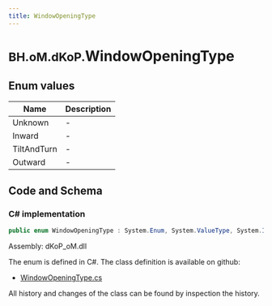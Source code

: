 ```yaml
---
title: WindowOpeningType
---
```


# <small>BH.oM.dKoP.</small>**WindowOpeningType**



## Enum values

| Name            | Description                                                    |
|-----------------|----------------------------------------------------------------|
| Unknown |  -  |
| Inward |  -  |
| TiltAndTurn |  -  |
| Outward |  -  |


## Code and Schema

### C# implementation

``` C# title="C#"
public enum WindowOpeningType : System.Enum, System.ValueType, System.IComparable, System.ISpanFormattable, System.IFormattable, System.IConvertible
```

Assembly: dKoP_oM.dll

The enum is defined in C#. The class definition is available on github:

- [WindowOpeningType.cs](https://github.com/BHoM/dKoP_Toolkit/blob/develop/dKoP_oM/Geometry\Enums\WindowOpeningType.cs)

All history and changes of the class can be found by inspection the history.
